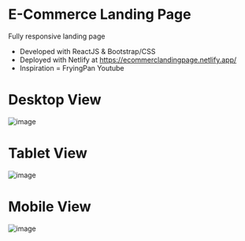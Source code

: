 # E-Commerce Landing Page

Fully responsive landing page

- Developed with ReactJS & Bootstrap/CSS
- Deployed with Netlify at https://ecommerclandingpage.netlify.app/
- Inspiration = FryingPan Youtube

# Desktop View
![image](https://user-images.githubusercontent.com/91664359/161780541-e7ea160d-55bd-43d0-a621-c35e2ab4c9a0.png)

# Tablet View
![image](https://user-images.githubusercontent.com/91664359/161780867-9687d8b0-57d7-4ec4-bb94-b86ae16b22a5.png)

# Mobile View
![image](https://user-images.githubusercontent.com/91664359/161780628-75f6afbc-5442-4af8-908e-991732957594.png)


